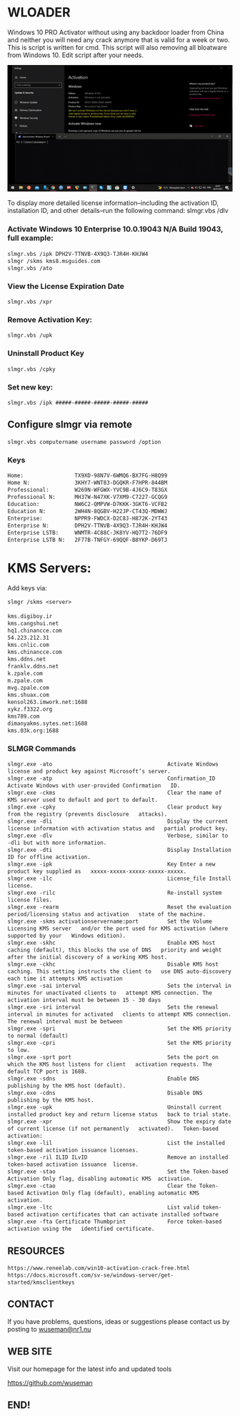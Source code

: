 # WLOADER

Windows 10 PRO Activator without using any backdoor loader from China and neither you will need any crack anymore that is valid for a week or two. This is script is written for cmd. This script will 
also removing all bloatware from Windows 10. Edit script after your needs.


![Screenshot](.media/crack_windows.10.gif)

To display more detailed license information–including the activation ID, installation ID, and other details–run the following command:
slmgr.vbs /dlv

### Activate Windows 10 Enterprise 10.0.19043 N/A Build 19043, full example: 

    slmgr.vbs /ipk DPH2V-TTNVB-4X9Q3-TJR4H-KHJW4
    slmgr /skms kms8.msguides.com
    slmgr.vbs /ato

### View the License Expiration Date

    slmgr.vbs /xpr

### Remove Activation Key:

    slmgr.vbs /upk

### Uninstall Product Key
 
    slmgr.vbs /cpky

### Set new key:

    slmgr.vbs /ipk #####-#####-#####-#####-#####

## Configure slmgr via remote

    slmgr.vbs computername username password /option



### Keys

    Home:                TX9XD-98N7V-6WMQ6-BX7FG-H8Q99
    Home N:              3KHY7-WNT83-DGQKR-F7HPR-844BM
    Professional:        W269N-WFGWX-YVC9B-4J6C9-T83GX
    Professional N:      MH37W-N47XK-V7XM9-C7227-GCQG9
    Education:           NW6C2-QMPVW-D7KKK-3GKT6-VCFB2
    Education N:         2WH4N-8QGBV-H22JP-CT43Q-MDWWJ
    Enterprise:          NPPR9-FWDCX-D2C8J-H872K-2YT43
    Enterprise N:        DPH2V-TTNVB-4X9Q3-TJR4H-KHJW4
    Enterprise LSTB:     WNMTR-4C88C-JK8YV-HQ7T2-76DF9
    Enterprise LSTB N:   2F77B-TNFGY-69QQF-B8YKP-D69TJ

# KMS Servers:

Add keys via: 

    slmgr /skms <server>

    kms.digiboy.ir
    kms.cangshui.net
    hq1.chinancce.com
    54.223.212.31
    kms.cnlic.com
    kms.chinancce.com
    kms.ddns.net
    franklv.ddns.net
    k.zpale.com
    m.zpale.com
    mvg.zpale.com
    kms.shuax.com
    kensol263.imwork.net:1688
    xykz.f3322.org
    kms789.com
    dimanyakms.sytes.net:1688
    kms.03k.org:1688


### SLMGR Commands

    slmgr.exe -ato                                    Activate Windows license and product key against Microsoft’s server.
    slmgr.exe -atp                                    Confirmation_ID Activate Windows with user-provided Confirmation   ID.
    slmgr.exe -ckms                                   Clear the name of KMS server used to default and port to default.
    slmgr.exe -cpky                                   Clear product key from the registry (prevents disclosure   attacks).
    slmgr.exe -dli                                    Display the current license information with activation status and   partial product key.
    slmgr.exe -dlv                                    Verbose, similar to -dli but with more information.
    slmgr.exe -dti                                    Display Installation ID for offline activation.
    slmgr.exe -ipk                                    Key Enter a new product key supplied as   xxxxx-xxxxx-xxxxx-xxxxx-xxxxx.
    slmgr.exe -ilc                                    License_file Install license.
    slmgr.exe -rilc                                   Re-install system license files.
    slmgr.exe -rearm                                  Reset the evaluation period/licensing status and activation   state of the machine.
    slmgr.exe -skms activationservername:port         Set the Volume Licensing KMS server   and/or the port used for KMS activation (where supported by your   Windows edition).
    slmgr.exe -skhc                                   Enable KMS host caching (default), this blocks the use of DNS   priority and weight after the initial discovery of a working KMS host.
    slmgr.exe -ckhc                                   Disable KMS host caching. This setting instructs the client to   use DNS auto-discovery each time it attempts KMS activation                          
    slmgr.exe -sai interval                           Sets the interval in minutes for unactivated clients to   attempt KMS connection. The activation interval must be between 15 - 30 days
    slmgr.exe -sri interval                           Sets the renewal interval in minutes for activated   clients to attempt KMS connection. The renewal interval must be between
    slmgr.exe -spri                                   Set the KMS priority to normal (default)
    slmgr.exe -cpri                                   Set the KMS priority to low.
    slmgr.exe -sprt port                              Sets the port on which the KMS host listens for client   activation requests. The default TCP port is 1688.
    slmgr.exe -sdns                                   Enable DNS publishing by the KMS host (default).
    slmgr.exe -cdns                                   Disable DNS publishing by the KMS host.
    slmgr.exe -upk                                    Uninstall current installed product key and return license status   back to trial state.
    slmgr.exe -xpr                                    Show the expiry date of current license (if not permanently   activated).   Token-based activation:
    slmgr.exe -lil                                    List the installed token-based activation issuance licenses. 
    slmgr.exe -ril ILID ILvID                         Remove an installed token-based activation issuance  license. 
    slmgr.exe -stao                                   Set the Token-based Activation Only flag, disabling automatic KMS  activation.
    slmgr.exe -ctao                                   Clear the Token-based Activation Only flag (default), enabling automatic KMS activation.
    slmgr.exe -ltc                                    List valid token-based activation certificates that can activate installed software
    slmgr.exe -fta Certificate Thumbprint             Force token-based activation using the   identified certificate. 

## RESOURCES

    https://www.reneelab.com/win10-activation-crack-free.html
    https://docs.microsoft.com/sv-se/windows-server/get-started/kmsclientkeys

## CONTACT 

If you have problems, questions, ideas or suggestions please contact
us by posting to wuseman@nr1.nu

## WEB SITE

Visit our homepage for the latest info and updated tools

https://github.com/wuseman

## END!

